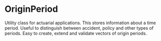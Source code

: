 OriginPeriod
============
Utility class for actuarial applications. This stores information about a time period. Useful to distinguish between accident, policy and other types of periods. Easy to create, extend and validate vectors of origin periods.
